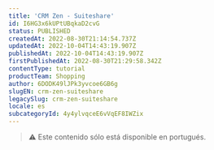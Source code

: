 ```yaml
---
title: 'CRM Zen - Suiteshare'
id: I6HG3x6kUPtUBqkaD2cvG
status: PUBLISHED
createdAt: 2022-08-30T21:14:54.737Z
updatedAt: 2022-10-04T14:43:19.907Z
publishedAt: 2022-10-04T14:43:19.907Z
firstPublishedAt: 2022-08-30T21:29:58.342Z
contentType: tutorial
productTeam: Shopping
author: 6DODK49lJPk3yvcoe6GB6g
slugEN: crm-zen-suiteshare
legacySlug: crm-zen-suiteshare
locale: es
subcategoryId: 4y4ylvqceE6vVqEF8IWZix
---
```


> ⚠️ Este contenido sólo está disponible en portugués.
